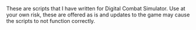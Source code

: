 These are scripts that I have written for Digital Combat Simulator.
Use at your own risk, these are offered as is and updates to the game may cause the scripts to not function correctly.
